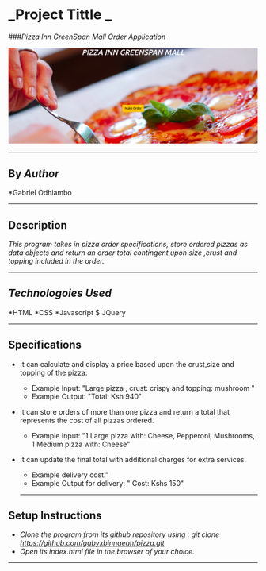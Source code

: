 
# _Project Tittle _
###_Pizza Inn GreenSpan Mall Order Application_

![](images/landing.png)
___

## By _Author_
 *Gabriel Odhiambo
___

## Description

_This program  takes in pizza order specifications, store ordered pizzas as data objects and return an order total contingent upon size ,crust and topping included in the order._
___
## _Technologoies Used_
*HTML
*CSS
*Javascript $ JQuery
___

## Specifications
* It can calculate and display a price based upon the crust,size and topping of the pizza.
  * Example Input: "Large pizza , crust: crispy and topping: mushroom "
  * Example Output: "Total: Ksh 940"

* It can store orders of more than one pizza and return a total that represents the cost of all pizzas ordered.
  * Example Input: "1 Large pizza with: Cheese, Pepperoni, Mushrooms, 1 Medium pizza with: Cheese"

* It can update the final total with additional charges for extra services.
  * Example delivery cost."
  * Example Output for delivery: " Cost: Kshs 150"
  ___

## Setup Instructions

* _Clone the program from its github repository using : git clone https://github.com/gabyxbinnaeah/pizza.git_
* _Open its index.html file in the browser of your choice._
___




